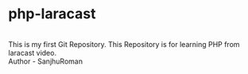 # php-laracast
<br>
This is my first Git Repository. This Repository is for learning PHP from laracast video.
<br>
Author - SanjhuRoman
